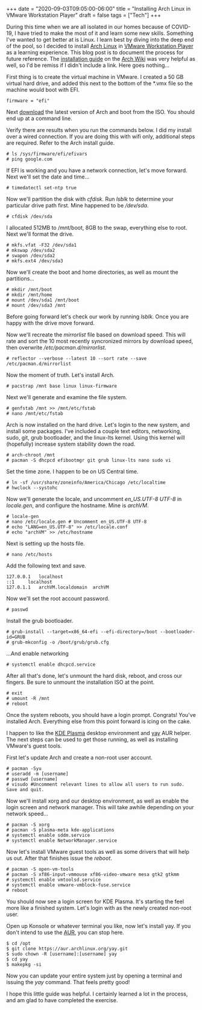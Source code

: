 +++
date = "2020-09-03T09:05:00-06:00"
title = "Installing Arch Linux in VMware Workstation Player"
draft = false
tags = ["Tech"]
+++

During this time when we are all isolated in our homes because of COVID-19, I have tried to make the most of it and learn some new skills. Something I've wanted to get better at is Linux. I learn best by diving into the deep end of the pool, so I decided to install [Arch Linux](https://www.archlinux.org/) in [VMware Workstation Player](https://www.vmware.com/products/workstation-player.html) as a learning experience. This blog post is to document the process for future reference. The [installation guide](https://wiki.archlinux.org/index.php/Installation_guide) on the [Arch Wiki](https://wiki.archlinux.org/) was very helpful as well, so I'd be remiss if I didn't include a link. Here goes nothing... 

First thing is to create the virtual machine in VMware. I created a 50 GB virtual hard drive, and added this next to the bottom of the *.vmx file so the machine would boot with EFI.

```
firmware = "efi"
```

Next [download](https://www.archlinux.org/download/) the latest version of Arch and boot from the ISO. You should end up at a command line. 

Verify there are results when you run the commands below. I did my install over a wired connection. If you are doing this with wifi only, additional steps are required. Refer to the Arch install guide.

```
# ls /sys/firmware/efi/efivars
# ping google.com
```

If EFI is working and you have a network connection, let's move forward. Next we'll set the date and time...

```
# timedatectl set-ntp true
```

Now we'll partition the disk with *cfdisk*. Run *lsblk* to determine your particular drive path first. Mine happened to be */dev/sda*. 

```
# cfdisk /dev/sda
```

I allocated 512MB to /mnt/boot, 8GB to the swap, everything else to root. Next we'll format the drive.

```
# mkfs.vfat -F32 /dev/sda1
# mkswap /dev/sda2
# swapon /dev/sda2
# mkfs.ext4 /dev/sda3
```

Now we'll create the boot and home directories, as well as mount the partitions...

```
# mkdir /mnt/boot
# mkdir /mnt/home
# mount /dev/sda1 /mnt/boot
# mount /dev/sda3 /mnt
```

Before going forward let's check our work by running *lsblk*. Once you are happy with the drive move forward.

Now we'll recreate the *mirrorlist* file based on download speed. This will rate and sort the 10 most recently syncronized mirrors by download speed, then overwrite */etc/pacman.d/mirrorlist*.

```
# reflector --verbose --latest 10 --sort rate --save /etc/pacman.d/mirrorlist
```

Now the moment of truth. Let's install Arch. 

```
# pacstrap /mnt base linux linux-firmware
```

Next we'll generate and examine the file system.

```
# genfstab /mnt >> /mnt/etc/fstab
# nano /mnt/etc/fstab
```

Arch is now installed on the hard drive. Let's login to the new system, and install some packages. I've included a couple text editors, networking, sudo, git, grub bootloader, and the linux-lts kernel. Using this kernel will (hopefully) increase system stability down the road.

```
# arch-chroot /mnt
# pacman -S dhcpcd efibootmgr git grub linux-lts nano sudo vi
```

Set the time zone. I happen to be on US Central time.

```
# ln -sf /usr/share/zoneinfo/America/Chicago /etc/localtime
# hwclock --systohc
```

Now we'll generate the locale, and uncomment *en_US.UTF-8 UTF-8* in *locale.gen*, and configure the hostname. Mine is *archVM*.

```
# locale-gen
# nano /etc/locale.gen # Uncomment en_US.UTF-8 UTF-8
# echo "LANG=en_US.UTF-8" >> /etc/locale.conf
# echo "archVM" >> /etc/hostname
```

Next is setting up the hosts file.

```
# nano /etc/hosts
```

Add the following text and save. 

```
127.0.0.1	localhost
::1		localhost
127.0.1.1	archVM.localdomain	archVM
```

Now we'll set the root account password.

```
# passwd
```

Install the grub bootloader.

```
# grub-install --target=x86_64-efi --efi-directory=/boot --bootloader-id=GRUB
# grub-mkconfig -o /boot/grub/grub.cfg
```

...And enable networking

```
# systemctl enable dhcpcd.service
```

After all that's done, let's unmount the hard disk, reboot, and cross our fingers. Be sure to unmount the installation ISO at the point.

```
# exit
# umount -R /mnt
# reboot
```

Once the system reboots, you should have a login prompt. Congrats! You've installed Arch. Everything else from this point forward is icing on the cake.

I happen to like the [KDE Plasma](https://kde.org/plasma-desktop) desktop environment and [yay](https://github.com/Jguer/yay) AUR helper. The next steps can be used to get those running, as well as installing VMware's guest tools.

First let's update Arch and create a non-root user account.

```
# pacman -Syu
# useradd -m [username]
# passwd [username]
# visudo #Uncomment relevant lines to allow all users to run sudo. Save and quit.
```

Now we'll install xorg and our desktop environment, as well as enable the login screen and network manager. This will take awhile depending on your network speed...

```
# pacman -S xorg
# pacman -S plasma-meta kde-applications
# systemctl enable sddm.service
# systemctl enable NetworkManager.service
```

Now let's install VMware guest tools as well as some drivers that will help us out. After that finishes issue the *reboot*.

```
# pacman -S open-vm-tools
# pacman -S xf86-input-vmmouse xf86-video-vmware mesa gtk2 gtkmm
# systemctl enable vmtoolsd.service
# systemctl enable vmware-vmblock-fuse.service
# reboot
```

You should now see a login screen for KDE Plasma. It's starting the feel more like a finished system. Let's login with as the newly created non-root user.

Open up Konsole or whatever terminal you like, now let's install yay. If you don't intend to use the [AUR](https://aur.archlinux.org/), you can stop here.

```
$ cd /opt
$ git clone https://aur.archlinux.org/yay.git
$ sudo chown -R [username]:[username] yay
$ cd yay
$ makepkg -si
```

Now you can update your entire system just by opening a terminal and issuing the *yay* command. That feels pretty good! 

I hope this little guide was helpful. I certainly learned a lot in the process, and am glad to have completed the exercise.
